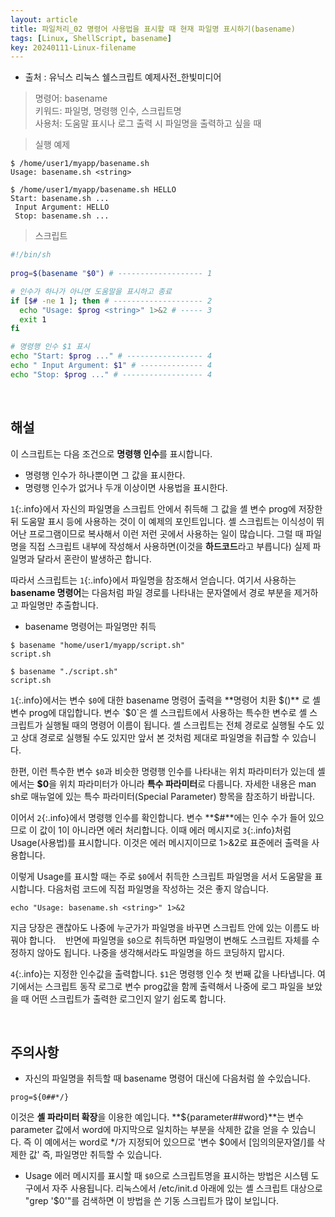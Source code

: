 ```yaml
---
layout: article
title: 파일처리_02 명령어 사용법을 표시할 때 현재 파일명 표시하기(basename)
tags: [Linux, ShellScript, basename]
key: 20240111-Linux-filename
---
```


- 출처 : 유닉스 리눅스 쉘스크립트 예제사전_한빛미디어

> 명령어: basename   
> 키워드: 파일명, 명령행 인수, 스크립트명  
> 사용처: 도움말 표시나 로그 출력 시 파일명을 출력하고 싶을 때  


> 실행 예제  

```
$ /home/user1/myapp/basename.sh
Usage: basename.sh <string>

$ /home/user1/myapp/basename.sh HELLO
Start: basename.sh ...
 Input Argument: HELLO
 Stop: basename.sh ...
```

> 스크립트

```bash
#!/bin/sh
 
prog=$(basename "$0") # ------------------- 1

# 인수가 하나가 아니면 도움말을 표시하고 종료
if [$# -ne 1 ]; then # -------------------- 2
  echo "Usage: $prog <string>" 1>&2 # ----- 3
  exit 1
fi

# 명령행 인수 $1 표시 
echo "Start: $prog ..." # ----------------- 4
echo " Input Argument: $1" # -------------- 4
echo "Stop: $prog ..." # ------------------ 4
```

&nbsp;
&nbsp;

## **해설** 

이 스크립트는 다음 조건으로 **명령행 인수**를 표시합니다.

- 명령행 인수가 하나뿐이면 그 값을 표시한다.
- 명령행 인수가 없거나 두개 이상이면 사용법을 표시한다.

`1`{:.info}에서 자신의 파일명을 스크립트 안에서 취득해 그 값을 셸 변수 prog에 저장한 뒤 도움말 표시 등에 사용하는 것이 이 예제의 포인트입니다. 셸 스크립트는 이식성이 뛰어난 프로그램이므로 복사해서 이런 저런 곳에서 사용하는 일이 많습니다. 그럴 때 파일명을 직접 스크립트 내부에 작성해서 사용하면(이것을 **하드코드**라고 부릅니다) 실제 파일명과 달라서 혼란이 발생하곤 합니다.

따라서 스크립트는 `1`{:.info}에서 파일명을 참조해서 얻습니다. 여기서 사용하는 **basename 명령어**는 다음처럼 파일 경로를 나타내는 문자열에서 경로 부분을 제거하고 파일명만 추출합니다.

- basename 명령어는 파일명만 취득

```
$ basename "home/user1/myapp/script.sh"
script.sh

$ basename "./script.sh"
script.sh
```

`1`{:.info}에서는 변수 `$0`에 대한 basename 명령어 출력을 **명령어 치환 $()** 로 셸 변수 prog에 대입합니다. 변수 `$0`은 셸 스크립트에서 사용하는 특수한 변수로 셸 스크립트가 실행될 때의 명령어 이름이 됩니다. 셸 스크립트는 전체 경로로 실행될 수도 있고 상대 경로로 실행될 수도 있지만 앞서 본 것처럼 제대로 파일명을 취급할 수 있습니다.

한편, 이런 특수한 변수 `$0`과 비슷한 명령행 인수를 나타내는 위치 파라미터가 있는데 셸에서는 **$0**을 위치 파라미터가 아니라 **특수 파라미터**로 다룹니다. 자세한 내용은 man sh로 매뉴얼에 있는 특수 파라미터(Special Parameter) 항목을 참조하기 바랍니다.

이어서 `2`{:.info}에서 명령행 인수를 확인합니다. 변수 **$#**에는 인수 수가 들어 있으므로 이 값이 1이 아니라면 에러 처리합니다. 이때 에러 메시지로 `3`{:.info}처럼 Usage(사용법)를 표시합니다. 이것은 에러 메시지이므로 1>&2로 표준에러 출력을 사용합니다.

이렇게 Usage를 표시할 때는 주로 `$0`에서 취득한 스크립트 파일명을 서서 도움말을 표시합니다. 다음처럼 코드에 직접 파일명을 작성하는 것은 좋지 않습니다.

```
echo "Usage: basename.sh <string>" 1>&2
```

지금 당장은 괜찮아도 나중에 누군가가 파일명을 바꾸면 스크립트 안에 있는 이름도 바꿔야 합니다. 
 
반면에 파일명을 `$0`으로 취득하면 파일명이 변해도 스크립트 자체를 수정하지 않아도 됩니다. 나중을 생각해서라도 파일명을 하드 코딩하지 맙시다.

`4`{:.info}는 지정한 인수값을 출력합니다. `$1`은 명령행 인수 첫 번째 값을 나타냅니다. 여기에서는 스크립트 동작 로그로 변수 prog값을 함께 출력해서 나중에 로그 파일을 보았을 때 어떤 스크립트가 출력한 로그인지 알기 쉽도록 합니다.

&nbsp;
&nbsp;

## **주의사항**

- 자신의 파일명을 취득할 때 basename 명령어 대신에 다음처럼 쓸 수있습니다.

```
prog=${0##*/}
```

이것은 **셸 파라미터 확장**을 이용한 예입니다. **${parameter##word}**는 변수 parameter 값에서 word에 마지막으로 일치하는 부분을 삭제한 값을 얻을 수 있습니다. 즉 이 예에서는 word로 */가 지정되어 있으므로 '변수 $0에서 [임의의문자열/]를 삭제한 값' 즉, 파일명만 취득할 수 있습니다.

- Usage 에러 메시지를 표시할 때 `$0`으로 스크립트명을 표시하는 방법은 시스템 도구에서 자주 사용됩니다. 리눅스에서 /etc/init.d 아래에 있는 셸 스크립트 대상으로 "grep '$0'"를 검색하면 이 방법을 쓴 기동 스크립트가 많이 보입니다.
